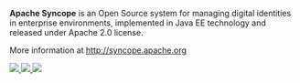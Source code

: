<!--
Licensed to the Apache Software Foundation (ASF) under one
or more contributor license agreements.  See the NOTICE file
distributed with this work for additional information
regarding copyright ownership.  The ASF licenses this file
to you under the Apache License, Version 2.0 (the
"License"); you may not use this file except in compliance
with the License.  You may obtain a copy of the License at

  http://www.apache.org/licenses/LICENSE-2.0

Unless required by applicable law or agreed to in writing,
software distributed under the License is distributed on an
"AS IS" BASIS, WITHOUT WARRANTIES OR CONDITIONS OF ANY
KIND, either express or implied.  See the License for the
specific language governing permissions and limitations
under the License.
-->
**Apache Syncope** is an Open Source system for managing digital identities in enterprise environments, 
implemented in Java EE technology and released under Apache 2.0 license.

More information at http://syncope.apache.org

<a href="https://bestpractices.coreinfrastructure.org/projects/154">
  <img src="https://bestpractices.coreinfrastructure.org/projects/154/badge"/>
</a>
<a href="https://maven-badges.herokuapp.com/maven-central/org.apache.syncope/syncope/">
  <img src="https://maven-badges.herokuapp.com/maven-central/org.apache.syncope/syncope/badge.svg"/>
</a>
<a href="https://travis-ci.org/apache/syncope"><img src="https://api.travis-ci.org/apache/syncope.png"/></a>
